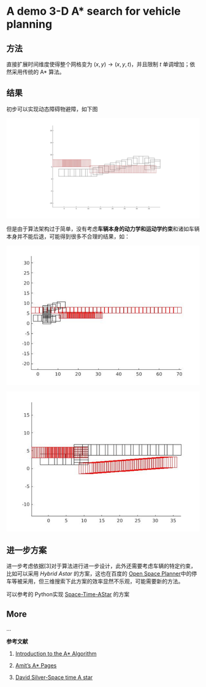 # A demo 3-D A* search for vehicle planning

## 方法

直接扩展时间维度使得整个网格变为 $(x,y) \to (x,y,t)$，并且限制 $t$ 单调增加；依然采用传统的 A* 算法。

## 结果

初步可以实现动态障碍物避障，如下图

![](success.jpg) 

但是由于算法架构过于简单，没有考虑**车辆本身的动力学和运动学约束**和诸如车辆本身并不能后退，可能得到很多不合理的结果，如：

![](failure.jpg)

![](failure2.jpg)

## 进一步方案

进一步考虑依据[3]对于算法进行进一步设计，此外还需要考虑车辆的特定约束，比如可以采用 *Hybrid Astar* 的方案，这也在百度的 [Open Space Planner](https://github.com/ApolloAuto/apollo/blob/master/docs/specs/Open_Space_Planner.md)中的停车等被采用，但三维搜索下此方案的效率显然不乐观，可能需要新的方法。

可以参考的 Python实现 [Space-Time-AStar](https://github.com/GavinPHR/Space-Time-AStar) 的方案

## More

...

**参考文献**

1. [Introduction to the A* Algorithm](https://www.redblobgames.com/pathfinding/a-star/introduction.html)

2. [Amit’s A* Pages](http://theory.stanford.edu/~amitp/GameProgramming/)

3. [David Silver-Space time A star](https://www.davidsilver.uk/wp-content/uploads/2020/03/coop-path-AIWisdom.pdf)

   